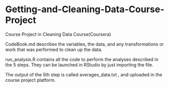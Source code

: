 # Getting-and-Cleaning-Data-Course-Project
Course Project in Cleaning Data Course(Coursera)




 CodeBook.md  describes the variables, the data, and any transformations or work that was performed to clean up the data.

 run_analysis.R  contains all the code to perform the analyses described in the 5 steps. They can be launched in RStudio by just importing the file.

The output of the 5th step is called  averages_data.txt , and uploaded in the course project platform.

